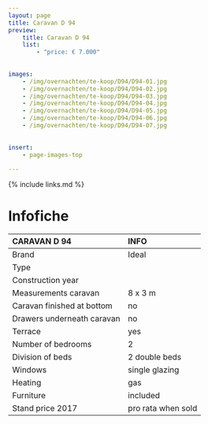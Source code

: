 ```yaml
---
layout: page
title: Caravan D 94
preview: 
    title: Caravan D 94
    list:
        - "price: € 7.000"
        
        
images:
    - /img/overnachten/te-koop/D94/D94-01.jpg
    - /img/overnachten/te-koop/D94/D94-02.jpg
    - /img/overnachten/te-koop/D94/D94-03.jpg
    - /img/overnachten/te-koop/D94/D94-04.jpg
    - /img/overnachten/te-koop/D94/D94-05.jpg
    - /img/overnachten/te-koop/D94/D94-06.jpg
    - /img/overnachten/te-koop/D94/D94-07.jpg
    
    
insert:
    - page-images-top
    
---
```


{% include links.md %}



# Infofiche 

CARAVAN D 94                | INFO        | 
:---------------------------|:------------|
Brand                       |Ideal
Type                        |
Construction year           |
Measurements caravan        |8 x 3 m
Caravan finished at bottom  |no
Drawers underneath caravan  |no
Terrace                     |yes
Number of bedrooms          |2
Division of beds            |2 double beds
Windows                     |single glazing
Heating                     |gas
Furniture                   |included
Stand price 2017            |pro rata when sold
